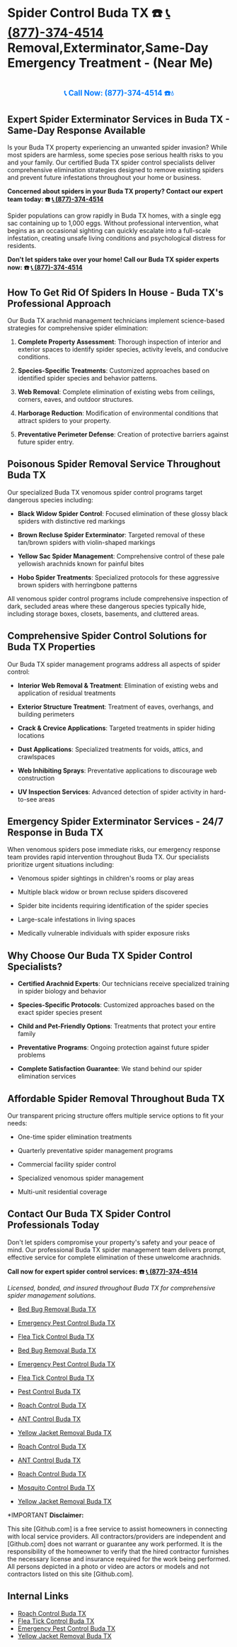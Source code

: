 # Spider Control Buda TX ☎️ [📞 (877)-374-4514](https://pest-control-4514.netlify.app) Removal,Exterminator,Same-Day Emergency Treatment - (Near Me)
# 

<p align="center" style="font-size: 1.2em; font-weight: bold; margin: 20px 0;">
  <a href="https://pest-control-4514.netlify.app" target="_blank" style="color: #007BFF; text-decoration: none;">📞 Call Now: (877)-374-4514 ☎️💧</a>
</p>

## Expert Spider Exterminator Services in Buda TX - Same-Day Response Available

Is your Buda TX property experiencing an unwanted spider invasion? While most spiders are harmless, some species pose serious health risks to you and your family. Our certified Buda TX spider control specialists deliver comprehensive elimination strategies designed to remove existing spiders and prevent future infestations throughout your home or business.

**Concerned about spiders in your Buda TX property? Contact our expert team today: ☎️ [📞 (877)-374-4514](https://pest-control-4514.netlify.app)**

Spider populations can grow rapidly in Buda TX homes, with a single egg sac containing up to 1,000 eggs. Without professional intervention, what begins as an occasional sighting can quickly escalate into a full-scale infestation, creating unsafe living conditions and psychological distress for residents.

**Don't let spiders take over your home! Call our Buda TX spider experts now: ☎️ [📞 (877)-374-4514](https://pest-control-4514.netlify.app)**

## How To Get Rid Of Spiders In House - Buda TX's Professional Approach

Our Buda TX arachnid management technicians implement science-based strategies for comprehensive spider elimination:

1. **Complete Property Assessment**: Thorough inspection of interior and exterior spaces to identify spider species, activity levels, and conducive conditions.

2. **Species-Specific Treatments**: Customized approaches based on identified spider species and behavior patterns.

3. **Web Removal**: Complete elimination of existing webs from ceilings, corners, eaves, and outdoor structures.

4. **Harborage Reduction**: Modification of environmental conditions that attract spiders to your property.

5. **Preventative Perimeter Defense**: Creation of protective barriers against future spider entry.

## Poisonous Spider Removal Service Throughout Buda TX

Our specialized Buda TX venomous spider control programs target dangerous species including:

- **Black Widow Spider Control**: Focused elimination of these glossy black spiders with distinctive red markings

- **Brown Recluse Spider Exterminator**: Targeted removal of these tan/brown spiders with violin-shaped markings

- **Yellow Sac Spider Management**: Comprehensive control of these pale yellowish arachnids known for painful bites

- **Hobo Spider Treatments**: Specialized protocols for these aggressive brown spiders with herringbone patterns

All venomous spider control programs include comprehensive inspection of dark, secluded areas where these dangerous species typically hide, including storage boxes, closets, basements, and cluttered areas.

## Comprehensive Spider Control Solutions for Buda TX Properties

Our Buda TX spider management programs address all aspects of spider control:

- **Interior Web Removal & Treatment**: Elimination of existing webs and application of residual treatments

- **Exterior Structure Treatment**: Treatment of eaves, overhangs, and building perimeters

- **Crack & Crevice Applications**: Targeted treatments in spider hiding locations

- **Dust Applications**: Specialized treatments for voids, attics, and crawlspaces

- **Web Inhibiting Sprays**: Preventative applications to discourage web construction

- **UV Inspection Services**: Advanced detection of spider activity in hard-to-see areas

## Emergency Spider Exterminator Services - 24/7 Response in Buda TX

When venomous spiders pose immediate risks, our emergency response team provides rapid intervention throughout Buda TX. Our specialists prioritize urgent situations including:

- Venomous spider sightings in children's rooms or play areas

- Multiple black widow or brown recluse spiders discovered

- Spider bite incidents requiring identification of the spider species

- Large-scale infestations in living spaces

- Medically vulnerable individuals with spider exposure risks

## Why Choose Our Buda TX Spider Control Specialists?

- **Certified Arachnid Experts**: Our technicians receive specialized training in spider biology and behavior

- **Species-Specific Protocols**: Customized approaches based on the exact spider species present

- **Child and Pet-Friendly Options**: Treatments that protect your entire family

- **Preventative Programs**: Ongoing protection against future spider problems

- **Complete Satisfaction Guarantee**: We stand behind our spider elimination services

## Affordable Spider Removal Throughout Buda TX

Our transparent pricing structure offers multiple service options to fit your needs:

- One-time spider elimination treatments

- Quarterly preventative spider management programs

- Commercial facility spider control

- Specialized venomous spider management

- Multi-unit residential coverage

## Contact Our Buda TX Spider Control Professionals Today

Don't let spiders compromise your property's safety and your peace of mind. Our professional Buda TX spider management team delivers prompt, effective service for complete elimination of these unwelcome arachnids.

**Call now for expert spider control services: ☎️ [📞 (877)-374-4514](https://pest-control-4514.netlify.app)**

*Licensed, bonded, and insured throughout Buda TX for comprehensive spider management solutions.*


- [Bed Bug Removal Buda TX](https://github.com/allyoucaneatsushiin/pest-control/blob/main/Bed-Bug-Removal-Buda-TX-877-374-4514-Exterminator-Same-Day-Emergency-Treatment-Near-Me.md)
- [Emergency Pest Control Buda TX](https://github.com/allyoucaneatsushiin/pest-control/blob/main/Emergency-Pest-Control-Buda-TX-877-374-4514-24-7-Fast-Response-Near-Me.md)
- [Flea Tick Control Buda TX](https://github.com/allyoucaneatsushiin/pest-control/blob/main/Flea-Tick-Control-Buda-TX-877-374-4514-Removal-Exterminator-Same-Day-Emergency-Treatment-Near-Me.md)


- [Bed Bug Removal Buda TX](https://github.com/allyoucaneatsushiin/pest-control/blob/main/Bed-Bug-Removal-Buda-TX-877-374-4514-Exterminator-Same-Day-Emergency-Treatment-Near-Me.md)
- [Emergency Pest Control Buda TX](https://github.com/allyoucaneatsushiin/pest-control/blob/main/Emergency-Pest-Control-Buda-TX-877-374-4514-24-7-Fast-Response-Near-Me.md)
- [Flea Tick Control Buda TX](https://github.com/allyoucaneatsushiin/pest-control/blob/main/Flea-Tick-Control-Buda-TX-877-374-4514-Removal-Exterminator-Same-Day-Emergency-Treatment-Near-Me.md)


- [Pest Control Buda TX](https://github.com/allyoucaneatsushiin/pest-control/blob/main/Pest-Control-Buda-TX-877-374-4514-Exterminator-Same-Day-Emergency-Treatment-Near-Me.md)
- [Roach Control Buda TX](https://github.com/allyoucaneatsushiin/pest-control/blob/main/Roach-Control-Buda-TX-877-374-4514-Removal-Exterminator-Same-Day-Emergency-Treatment-Near-Me.md)
- [ANT Control Buda TX](https://github.com/allyoucaneatsushiin/pest-control/blob/main/ANT-Control-Buda-TX-877-374-4514-Prevention-Extermination-Same-Day-Emergency-Treatment-Near-Me.md)


- [Yellow Jacket Removal Buda TX](https://github.com/allyoucaneatsushiin/pest-control/blob/main/Yellow-Jacket-Removal-Buda-TX-877-374-4514-Exterminator-Same-Day-Emergency-Treatment-Near-Me.md)
- [Roach Control Buda TX](https://github.com/allyoucaneatsushiin/pest-control/blob/main/Roach-Control-Buda-TX-877-374-4514-Removal-Exterminator-Same-Day-Emergency-Treatment-Near-Me.md)
- [ANT Control Buda TX](https://github.com/allyoucaneatsushiin/pest-control/blob/main/ANT-Control-Buda-TX-877-374-4514-Prevention-Extermination-Same-Day-Emergency-Treatment-Near-Me.md)


- [Roach Control Buda TX](https://github.com/allyoucaneatsushiin/pest-control/blob/main/Roach-Control-Buda-TX-877-374-4514-Removal-Exterminator-Same-Day-Emergency-Treatment-Near-Me.md)
- [Mosquito Control Buda TX](https://github.com/allyoucaneatsushiin/pest-control/blob/main/Mosquito-Control-Buda-TX-877-374-4514-Exterminator-Same-Day-Emergency-Treatment-Near-Me.md)
- [Yellow Jacket Removal Buda TX](https://github.com/allyoucaneatsushiin/pest-control/blob/main/Yellow-Jacket-Removal-Buda-TX-877-374-4514-Exterminator-Same-Day-Emergency-Treatment-Near-Me.md)


*IMPORTANT **Disclaimer:**  

This site [Github.com] is a free service to assist homeowners in connecting with local service providers. All contractors/providers are independent and [Github.com] does not warrant or guarantee any work performed. It is the responsibility of the homeowner to verify that the hired contractor furnishes the necessary license and insurance required for the work being performed. All persons depicted in a photo or video are actors or models and not contractors listed on this site [Github.com].


## Internal Links
- [Roach Control Buda TX](https://github.com/allyoucaneatsushiin/pest-control/blob/main/Roach-Control-Buda-TX-877-374-4514-Removal-Exterminator-Same-Day-Emergency-Treatment-Near-Me.md)
- [Flea Tick Control Buda TX](https://github.com/allyoucaneatsushiin/pest-control/blob/main/Flea-Tick-Control-Buda-TX-877-374-4514-Removal-Exterminator-Same-Day-Emergency-Treatment-Near-Me.md)
- [Emergency Pest Control Buda TX](https://github.com/allyoucaneatsushiin/pest-control/blob/main/Emergency-Pest-Control-Buda-TX-877-374-4514-24-7-Fast-Response-Near-Me.md)
- [Yellow Jacket Removal Buda TX](https://github.com/allyoucaneatsushiin/pest-control/blob/main/Yellow-Jacket-Removal-Buda-TX-877-374-4514-Exterminator-Same-Day-Emergency-Treatment-Near-Me.md)
